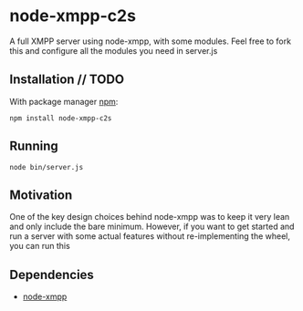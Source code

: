 # node-xmpp-c2s

A full XMPP server using node-xmpp, with some modules.
Feel free to fork this and configure all the modules you need in server.js

## Installation // TODO

With package manager [npm](http://npmjs.org/):

    npm install node-xmpp-c2s

## Running

<code>node bin/server.js</code>

## Motivation

One of the key design choices behind node-xmpp was to keep it very lean and only include the bare minimum. However, if you want to get started and run a server with some actual features without re-implementing the wheel, you can run this


## Dependencies

* [node-xmpp](http://github.com/astro/node-xmpp)

